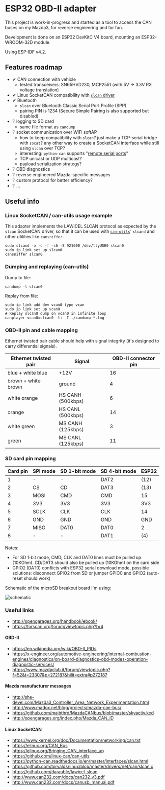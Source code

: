 # ESP32 OBD-II adapter

This project is work-in-progress and started as a tool to access the CAN buses on my Mazda3, for reverse engineering and for fun.

Development is done on an ESP32 DevKitC V4 board, mounting an ESP32-WROOM-32D module.

Using [ESP-IDF v4.2](https://github.com/espressif/esp-idf).

## Features roadmap

- ✔ CAN connection with vehicle
    - tested transceivers: SN65HVD230, MCP2551 (with 5V -> 3.3V RX voltage translation)
- ✔ Linux SocketCAN compatibility with [`slcan` driver](https://github.com/torvalds/linux/blob/master/drivers/net/can/slcan.c)
- ✔ Bluetooth
    - `slcan` over Bluetooth Classic Serial Port Profile (SPP)
    - pairing PIN is 1234 (Secure Simple Pairing is also supported but disabled)
- ❔ logging to SD card
    - same file format as `candump`
- ❔ socket communication over WiFi softAP
    - how to keep compatibility with `slcan`? just make a TCP-serial bridge with `socat`? any other way to create a SocketCAN interface while still using `slcan` over TCP?
    - interesting: `python-can` supports "[remote serial ports](https://python-can.readthedocs.io/en/master/interfaces/slcan.html)"
    - TCP unicast or UDP multicast?
    - payload serialization strategy?
- ❔ OBD diagnostics
- ❔ reverse engineered Mazda-specific messages
- ❔ custom protocol for better efficiency?
- ❔ ...

## Useful info

### Linux SocketCAN / can-utils usage example

This adapter implements the LAWICEL SLCAN protocol as expected by the `slcan` SocketCAN driver, so that it can be used with [`can-utils`](https://github.com/linux-can/can-utils)' `slcand` and other utilities like `cansniffer`.

    sudo slcand -o -c -f -s6 -S 921600 /dev/ttyUSB0 slcan0
    sudo ip link set up slcan0
    cansniffer slcan0

### Dumping and replaying (can-utils)

Dump to file:

    candump -l slcan0

Replay from file:

    sudo ip link add dev vcan0 type vcan
    sudo ip link set up vcan0
    # Replay slcan0 dump on vcan0 in infinite loop
    canplayer vcan0=slcan0 -li -I ./candump-*.log

### OBD-II pin and cable mapping

Ethernet twisted pair cable should help with signal integrity (it's designed to carry differential signals).

| Ethernet twisted pair | Signal            | OBD-II connector pin
| --------------------- | ----------------- | -
| blue + white blue     | +12V              | 16
| brown + white brown   | ground            | 4
| white orange          | HS CANH (500kbps) | 6
| orange                | HS CANL (500kbps) | 14
| white green           | MS CANH (125kbps) | 3
| green                 | MS CANL (125kbps) | 11

### SD card pin mapping

| Card pin | SPI mode | SD 1-bit mode | SD 4-bit mode | ESP32
| -------- | -------- | ------------- | ------------- | -
| 1        | -        | -             | DAT2          | (12)
| 2        | CS       | CD            | DAT3          | (13)
| 3        | MOSI     | CMD           | CMD           | 15
| 4        | 3V3      | 3V3           | 3V3           | 3V3
| 5        | SCLK     | CLK           | CLK           | 14
| 6        | GND      | GND           | GND           | GND
| 7        | MISO     | DAT0          | DAT0          | 2
| 8        | -        | -             | DAT1          | (4)

Notes:

- For SD 1-bit mode, CMD, CLK and DAT0 lines must be pulled up (10KOhm). CD/DAT3 should also be pulled up (10KOhm) on the card side
- GPIO2 (DAT0) conflicts with ESP32 serial download mode, possible solutions: disconnect GPIO2 from SD or jumper GPIO0 and GPIO2 (auto-reset should work)

Schematic of the microSD breakout board I'm using:

![schematic](https://win.adrirobot.it/Micro_SD_Card_Module/Micro-SD-Card-Module_circuit.jpg)

### Useful links

- http://opengarages.org/handbook/ebook/
- https://forscan.org/forum/viewtopic.php?t=4

#### OBD-II

- https://en.wikipedia.org/wiki/OBD-II_PIDs
- https://x-engineer.org/automotive-engineering/internal-combustion-engines/diagnostics/on-board-diagnostics-obd-modes-operation-diagnostic-services/
- https://www.mazdaclub.it/forum/viewtopic.php?f=52&t=23307&p=272187&hilit=extra#p272187

#### Mazda manufacturer messages

- http://she-devel.com/Mazda3_Controller_Area_Network_Experimentation.html
- http://www.madox.net/blog/projects/mazda-can-bus/
- https://github.com/majbthrd/MazdaCANbus/blob/master/skyactiv.kcd
- http://opengarages.org/index.php/Mazda_CAN_ID

#### Linux SocketCAN

- https://www.kernel.org/doc/Documentation/networking/can.txt
- https://elinux.org/CAN_Bus
- https://elinux.org/Bringing_CAN_interface_up
- https://github.com/linux-can/can-utils
- https://python-can.readthedocs.io/en/master/interfaces/slcan.html
- https://github.com/torvalds/linux/blob/master/drivers/net/can/slcan.c
- https://github.com/darauble/lawicel-slcan
- http://www.can232.com/docs/can232_v3.pdf
- http://www.can232.com/docs/canusb_manual.pdf
